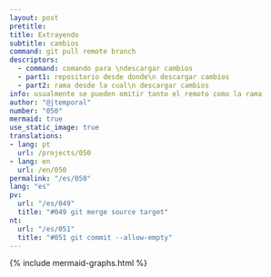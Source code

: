 ```yaml
---
layout: post
pretitle:
title: Extrayendo
subtitle: cambios
command: git pull remote branch
descriptors:
  - command: comando para \ndescargar cambios
  - part1: repositorio desde donde\n descargar cambios
  - part2: rama desde la cual\n descargar cambios
info: usualmente se pueden omitir tanto el remoto como la rama
author: "@jtemporal"
number: "050"
mermaid: true
use_static_image: true
translations:
- lang: pt
  url: /projects/050
- lang: en
  url: /en/050
permalink: "/es/050"
lang: "es"
pv:
  url: "/es/049"
  title: "#049 git merge source target"
nt:
  url: "/es/051"
  title: "#051 git commit --allow-empty"
---
```


{% include mermaid-graphs.html %}